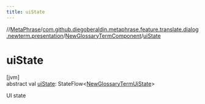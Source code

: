 ```yaml
---
title: uiState
---
```

//[MetaPhrase](../../../index.html)/[com.github.diegoberaldin.metaphrase.feature.translate.dialog.newterm.presentation](../index.html)/[NewGlossaryTermComponent](index.html)/[uiState](ui-state.html)



# uiState



[jvm]\
abstract val [uiState](ui-state.html): StateFlow&lt;[NewGlossaryTermUiState](../-new-glossary-term-ui-state/index.html)&gt;



UI state




